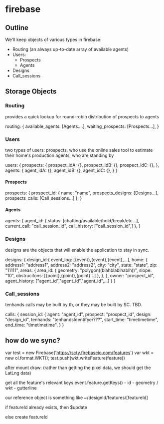 # firebase 

## Outline
We'll keep objects of various types in firebase: 

  * Routing (an always up-to-date array of available agents)
  * Users: 
    * Prospects
    * Agents
  * Designs
  * Call_sessions

## Storage Objects

### Routing
  
  provides a quick lookup for round-robin distribution of prospects to agents

  routing: {
    available_agents: [Agents....],
    waiting_prospects: [Prospects...],
  }

### Users

  two types of users: 
    prospects, who use the online sales tool to estimate their home's production
    agents, who are standing by

  users: {
    prospects: {
      prospect_idA: {},
      prospect_idB: {},
      prospect_idC: {},
    },
    agents: {
      agent_idA: {},
      agent_idB: {},
      agent_idC: {},
    }
  }

#### Prospects

  prospects: {
    prospect_id: {
      name:              "name",
      prospects_designs: [Designs...],
      prospects_calls:   [Call_sessions...]
    },
  }
    
#### Agents

  agents: {
    agent_id: {
      status:       [chatting/available/hold/break/etc...],
      current_call: "call_session_id",
      call_history: ["call_session_id",]
    },
  }

### Designs

  designs are the objects that will enable the application to stay in sync.

  designs: {
    design_id:{
      event_log:  [{event},{event},{event},...],
      home: {
        address1: "address1",
        address2: "address2",
        city:     "city",
        state:    "state",
        zip:      "11111",
        areas: {
          area_id: {
            geometry:     "polygon((blahblablhablh))",
            slope:        "10",
            obstrucitons: [{point},{point},{point}...]
          },
        },
      },
      owner:          "prospect_id",
      agent_history:  ["agent_id","agent_id","agent_id",...]
    }
  }

### Call_sessions

  tenhands calls may be built by th, or they may be built by SC. TBD.

  calls: {
    session_id: {
      agent:      "agent_id",
      prospect:   "prospect_id",
      design:     "design_id",
      tenhands:   "tenhandsIdentifyer???",
      start_time: "timetimetime",
      end_time:   "timetimetime",
    }
  }




## how do we sync? 

var test = new Firebase('https://scty.firebaseio.com/features')
var wkt = new ol.format.WKT();
test.push(wkt.writeFeature(feature))



after mount draw: (rather than getting the pixel data, we should get the LatLng data)
 
get all the feature's relevant keys
    event.feature.getKeys()
    - id
    - geometry / wkt
    - gutterline

our reference object is something like ~/designId/features/[featureId]

if featureId already exists, then $update

else create featureId
